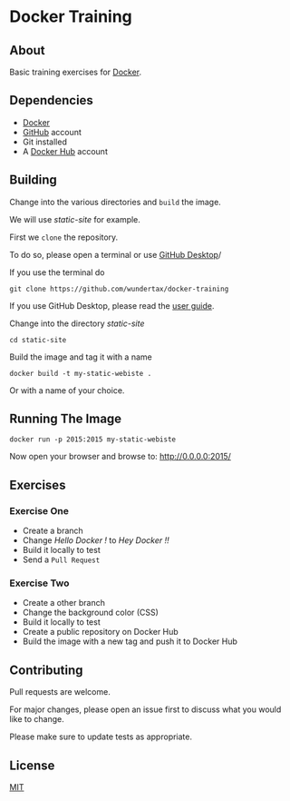 # Docker Training

## About

Basic training exercises for [Docker](https://docker.com).

## Dependencies

- [Docker](https://docker.com)
- [GitHub](https://github.com) account
- Git installed
- A [Docker Hub](https://hub.docker.com) account

## Building

Change into the various directories and ``build`` the image.

We will use *static-site* for example.

First we ``clone`` the repository.

To do so, please open a terminal or use [GitHub Desktop](https://desktop.github.com/)/

If you use the terminal do

``` console
git clone https://github.com/wundertax/docker-training
```

If you use GitHub Desktop, please read the [user guide](https://help.github.com/desktop/guides/).

Change into the directory *static-site*

``` console
cd static-site
```

Build the image and tag it with a name

``` console
docker build -t my-static-webiste .
```

Or with a name of your choice.

## Running The Image
```console
docker run -p 2015:2015 my-static-webiste
```

Now open your browser and browse to: http://0.0.0.0:2015/

## Exercises

### Exercise One

- Create a branch
- Change *Hello Docker !* to *Hey Docker !!*
- Build it locally to test
- Send a ``Pull Request``

### Exercise Two

- Create a other branch
- Change the background color (CSS)
- Build it locally to test
- Create a public repository on Docker Hub
- Build the image with a new tag and push it to Docker Hub

## Contributing
Pull requests are welcome.

For major changes, please open an issue first to discuss what you would like to change.

Please make sure to update tests as appropriate.

## License
[MIT](https://choosealicense.com/licenses/mit/)
